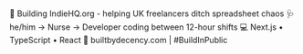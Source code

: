 🚀 Building IndieHQ.org - helping UK freelancers ditch spreadsheet chaos
🩺 he/him → Nurse → Developer coding between 12-hour shifts
💻 Next.js • TypeScript • React
📝 builtbydecency.com | #BuildInPublic

<!---
decencyokobia/decencyokobia is a ✨ special ✨ repository because its `README.md` (this file) appears on your GitHub profile.
You can click the Preview link to take a look at your changes.
--->
